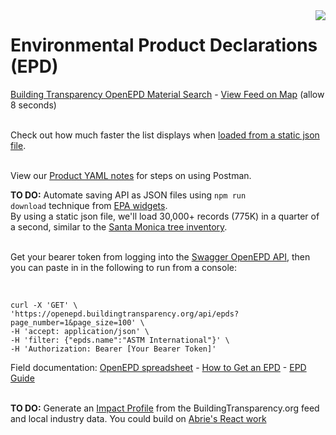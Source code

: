 <img style="float:right" src="https://www.buildingtransparency.org/static/assets/svg/logo.svg">

<h1 id="pageTitle"><span class="ziptext"></span> Environmental Product Declarations (EPD)</h1>
<a href="https://buildingtransparency.org/ec3/material-search">Building Transparency OpenEPD Material Search</a> - 
<a href="../../products/">View Feed on Map</a> (allow 8 seconds)
<br><br>


Check out how much faster the list displays when <a href="../../../community/resources/diffbot/#feed=epd">loaded from a static json file</a>.<br><br>

View our [Product YAML notes](../product/) for steps on using Postman.  

<b>TO DO:</b> Automate saving API as JSON files using <code>npm run download</code> technique from <a href="../../charts/">EPA widgets</a>.<br>
By using a static json file, we'll load 30,000+ records (775K) in a quarter of a second, similar to the <a href="https://publictreemap.org">Santa Monica tree inventory</a>.
<br><br>

<!-- ALSO SEE: desktop/swagger -->

Get your bearer token from logging into the <a href="https://openepd.buildingtransparency.org/#/epds/get_epds_id">Swagger OpenEPD API</a>, then you can paste in in the following to run from a console:<br><br>

<pre><code style="padding:0px">
curl -X 'GET' \
'https://openepd.buildingtransparency.org/api/epds?page_number=1&page_size=100' \
-H 'accept: application/json' \
-H 'filter: {"epds.name":"ASTM International"}' \
-H 'Authorization: Bearer [Your Bearer Token]'
</code></pre>

Field documentation: <a href="https://docs.google.com/spreadsheets/d/1q2TW0GlLlK7yH3k5TSsWGmXyL94KPI9VUWWv9vid63A/edit">OpenEPD spreadsheet</a> - <a href="https://buildingtransparency.org/ec3/creator-contacts/epds">How to Get an EPD</a> - <a href="https://www.oneclicklca.com/simple-epd-guide/">EPD Guide</a><br><br>

<!--
Phil wrote: Soft search terms is a feature where we *delete* search terms if there are zero returns.  It's not really what you want in an API. 

Modify the API URL used in this page to return only the interesting fields, including the company and product names. Add a toggle to load all values.<br><br>
-->
<b>TO DO:</b> Generate an <a href="../">Impact Profile</a> from the BuildingTransparency.org feed and local industry data. You could build on <a href="../../../community/projects/#widgets">Abrie's React work</a><br><br>

<div id="urlDisplay" style="overflow-wrap: break-word;"></div>

<div id="clickToExpand" style="display:none">Click bars to expand</div>